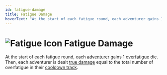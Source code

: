 ```yaml
---
id: fatigue-damage
title: Fatigue Damage
hoverText: "At the start of each fatigue round, each adventurer gains 1 overfatigue die. Then, each adventurer is dealt true damage equal to the total number of overfatigue in their cooldown track."
---
```


# <img src="/icons/fatigue.svg" alt="Fatigue Icon" /> Fatigue Damage

At the start of each fatigue round, each [adventurer](/docs/glossary/adventurer) gains 1 [overfatigue](/docs/glossary/fatigue) die. Then, each adventurer is dealt [true damage](/docs/glossary/true-damage) equal to the total number of overfatigue in their [cooldown track](/docs/glossary/cooldown-track).
